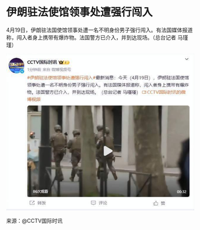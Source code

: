 # 伊朗驻法使馆领事处遭强行闯入

4月19日，伊朗驻法国使馆领事处遭一名不明身份男子强行闯入。有法国媒体报道称，闯入者身上携带有爆炸物。法国警方已介入，并到达现场。（总台记者 马瑾瑾）

![b30a6de570f32528c1731ccd01357555.jpg](https://raw.githubusercontent.com/qqhsx/qqnews_image/main/2024/04/19/伊朗驻法使馆领事处遭强行闯入/b30a6de570f32528c1731ccd01357555.jpg)

来源：@CCTV国际时讯

